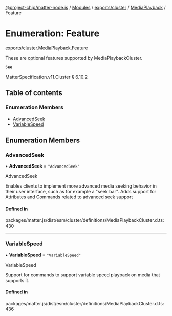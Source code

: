 [@project-chip/matter-node.js](../README.md) / [Modules](../modules.md) / [exports/cluster](../modules/exports_cluster.md) / [MediaPlayback](../modules/exports_cluster.MediaPlayback.md) / Feature

# Enumeration: Feature

[exports/cluster](../modules/exports_cluster.md).[MediaPlayback](../modules/exports_cluster.MediaPlayback.md).Feature

These are optional features supported by MediaPlaybackCluster.

**`See`**

MatterSpecification.v11.Cluster § 6.10.2

## Table of contents

### Enumeration Members

- [AdvancedSeek](exports_cluster.MediaPlayback.Feature.md#advancedseek)
- [VariableSpeed](exports_cluster.MediaPlayback.Feature.md#variablespeed)

## Enumeration Members

### AdvancedSeek

• **AdvancedSeek** = ``"AdvancedSeek"``

AdvancedSeek

Enables clients to implement more advanced media seeking behavior in their user interface, such as for
example a "seek bar". Adds support for Attributes and Commands related to advanced seek support

#### Defined in

packages/matter.js/dist/esm/cluster/definitions/MediaPlaybackCluster.d.ts:430

___

### VariableSpeed

• **VariableSpeed** = ``"VariableSpeed"``

VariableSpeed

Support for commands to support variable speed playback on media that supports it.

#### Defined in

packages/matter.js/dist/esm/cluster/definitions/MediaPlaybackCluster.d.ts:436
